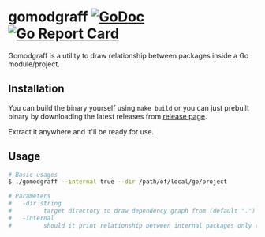 # gomodgraff [![GoDoc](https://godoc.org/github.com/shrotavre/gomodgraff?status.svg)](http://godoc.org/github.com/shrotavre/gomodgraff) [![Go Report Card](https://goreportcard.com/badge/shrotavre/gomodgraff)](https://goreportcard.com/report/github.com/shrotavre/gomodgraff)
Gomodgraff is a utility to draw relationship between packages inside a Go module/project.

## Installation
You can build the binary yourself using `make build` or you can just
prebuilt binary by downloading the latest releases from [release page](https://github.com/shrotavre/gomodgraff/releases).

Extract it anywhere and it'll be ready for use.

## Usage

~~~ bash
# Basic usages
$ ./gomodgraff --internal true --dir /path/of/local/go/project

# Parameters
#   -dir string
#         target directory to draw dependency graph from (default ".")
#   -internal
#         should it print relationship between internal packages only (default false)
~~~

